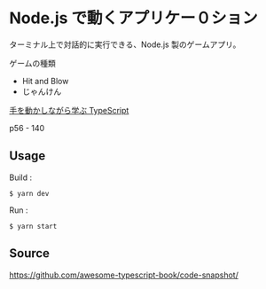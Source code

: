 # Node.js で動くアプリケー０ション

ターミナル上で対話的に実行できる、Node.js 製のゲームアプリ。

ゲームの種類

- Hit and Blow
- じゃんけん

[手を動かしながら学ぶ TypeScript](https://book.mynavi.jp/manatee/books/detail/id=126994)

p56 - 140

## Usage

Build :

```console
$ yarn dev
```

Run :

```console
$ yarn start
```

## Source

https://github.com/awesome-typescript-book/code-snapshot/
